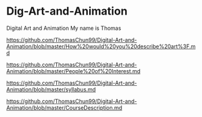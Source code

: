 # Dig-Art-and-Animation
Digital Art and Animation 
My name is Thomas

https://github.com/ThomasChun99/Digital-Art-and-Animation/blob/master/How%20would%20you%20describe%20art%3F.md

https://github.com/ThomasChun99/Digital-Art-and-Animation/blob/master/People%20of%20Interest.md

https://github.com/ThomasChun99/Digital-Art-and-Animation/blob/master/syllabus.md

https://github.com/ThomasChun99/Digital-Art-and-Animation/blob/master/CourseDescription.md
